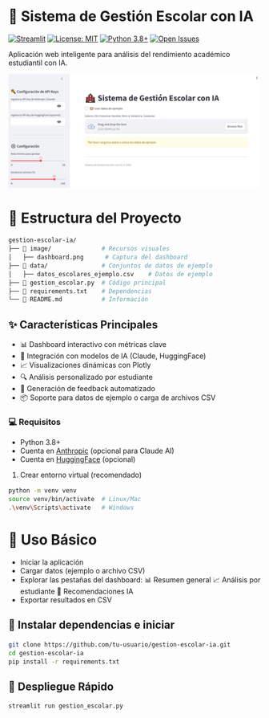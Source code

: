 # 🏫 Sistema de Gestión Escolar con IA

[![Streamlit](https://static.streamlit.io/badges/streamlit_badge_black_white.svg)](https://your-app-url.streamlit.app)
[![License: MIT](https://img.shields.io/badge/License-MIT-yellow.svg)](https://opensource.org/licenses/MIT)
[![Python 3.8+](https://img.shields.io/badge/Python-3.8%2B-blue)](https://www.python.org/downloads/)
[![Open Issues](https://img.shields.io/github/issues/tu-usuario/gestion-escolar-ia)](https://github.com/tu-usuario/gestion-escolar-ia/issues)

Aplicación web inteligente para análisis del rendimiento académico estudiantil con IA.

![Dashboard Preview](/image/dashboard.png)

# 📂 Estructura del Proyecto
```bash
gestion-escolar-ia/
├── 📂 image/              # Recursos visuales
│   ├── dashboard.png      # Captura del dashboard
├── 📂 data/               # Conjuntos de datos de ejemplo
│   ├── datos_escolares_ejemplo.csv    # Datos de ejemplo
├── 📜 gestion_escolar.py  # Código principal
├── 📜 requirements.txt    # Dependencias
└── 📜 README.md           # Información
```

## ✨ Características Principales

- 📊 Dashboard interactivo con métricas clave
- 🧠 Integración con modelos de IA (Claude, HuggingFace)
- 📈 Visualizaciones dinámicas con Plotly
- 🔍 Análisis personalizado por estudiante
- 🤖 Generación de feedback automatizado
- 📦 Soporte para datos de ejemplo o carga de archivos CSV

### 💻 Requisitos
- Python 3.8+
- Cuenta en [Anthropic](https://www.anthropic.com/) (opcional para Claude AI)
- Cuenta en [HuggingFace](https://huggingface.co/) (opcional)

1. Crear entorno virtual (recomendado)
```bash
python -m venv venv
source venv/bin/activate  # Linux/Mac
.\venv\Scripts\activate   # Windows
```

# 📄 Uso Básico
- Iniciar la aplicación
- Cargar datos (ejemplo o archivo CSV)
- Explorar las pestañas del dashboard:
   📊 Resumen general
   📈 Análisis por estudiante
   🧠 Recomendaciones IA
- Exportar resultados en CSV

## 📌 Instalar dependencias e iniciar
```bash
git clone https://github.com/tu-usuario/gestion-escolar-ia.git
cd gestion-escolar-ia
pip install -r requirements.txt
```

## 🚀 Despliegue Rápido
```bash
streamlit run gestion_escolar.py
```